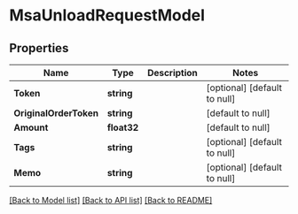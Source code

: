 # MsaUnloadRequestModel

## Properties
Name | Type | Description | Notes
------------ | ------------- | ------------- | -------------
**Token** | **string** |  | [optional] [default to null]
**OriginalOrderToken** | **string** |  | [default to null]
**Amount** | **float32** |  | [default to null]
**Tags** | **string** |  | [optional] [default to null]
**Memo** | **string** |  | [optional] [default to null]

[[Back to Model list]](../README.md#documentation-for-models) [[Back to API list]](../README.md#documentation-for-api-endpoints) [[Back to README]](../README.md)


